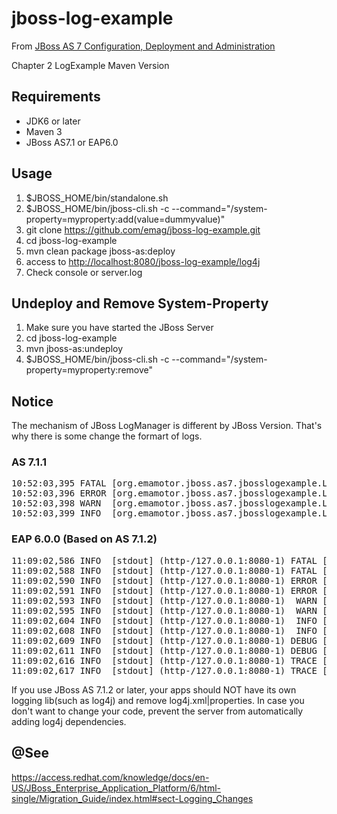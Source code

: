 # jboss-log-example

From [JBoss AS 7 Configuration, Deployment and Administration](http://www.packtpub.com/jboss-as-7-configuration-deployment-administration/book)

Chapter 2 LogExample Maven Version

## Requirements

* JDK6 or later
* Maven 3
* JBoss AS7.1 or EAP6.0

## Usage

1. $JBOSS_HOME/bin/standalone.sh
2. $JBOSS_HOME/bin/jboss-cli.sh -c --command="/system-property=myproperty:add(value=dummyvalue)"
3. git clone https://github.com/emag/jboss-log-example.git
4. cd jboss-log-example
5. mvn clean package jboss-as:deploy
6. access to [http://localhost:8080/jboss-log-example/log4j](http://localhost:8080/jboss-log-example/log4j)
7. Check console or server.log

## Undeploy and Remove System-Property

1. Make sure you have started the JBoss Server
2. cd jboss-log-example
3. mvn jboss-as:undeploy
4. $JBOSS_HOME/bin/jboss-cli.sh -c --command="/system-property=myproperty:remove"

## Notice

The mechanism of JBoss LogManager is different by JBoss Version. That's why there is some change the formart of logs. 

### AS 7.1.1

<pre>
10:52:03,395 FATAL [org.emamotor.jboss.as7.jbosslogexample.LoggerServlet] (http--127.0.0.1-8080-1) System variable myproperty=dummyvalue
10:52:03,396 ERROR [org.emamotor.jboss.as7.jbosslogexample.LoggerServlet] (http--127.0.0.1-8080-1) System variable myproperty=dummyvalue
10:52:03,398 WARN  [org.emamotor.jboss.as7.jbosslogexample.LoggerServlet] (http--127.0.0.1-8080-1) System variable myproperty=dummyvalue
10:52:03,399 INFO  [org.emamotor.jboss.as7.jbosslogexample.LoggerServlet] (http--127.0.0.1-8080-1) System variable myproperty=dummyvalue
</pre>

### EAP 6.0.0 (Based on AS 7.1.2)

<pre>
11:09:02,586 INFO  [stdout] (http-/127.0.0.1:8080-1) FATAL [http-/127.0.0.1:8080-1] (LoggerServlet.java:36) - System variable myproperty=dummyvalue
11:09:02,588 INFO  [stdout] (http-/127.0.0.1:8080-1) FATAL [http-/127.0.0.1:8080-1] (LoggerServlet.java:36) - System variable myproperty=dummyvalue
11:09:02,590 INFO  [stdout] (http-/127.0.0.1:8080-1) ERROR [http-/127.0.0.1:8080-1] (LoggerServlet.java:37) - System variable myproperty=dummyvalue
11:09:02,591 INFO  [stdout] (http-/127.0.0.1:8080-1) ERROR [http-/127.0.0.1:8080-1] (LoggerServlet.java:37) - System variable myproperty=dummyvalue
11:09:02,593 INFO  [stdout] (http-/127.0.0.1:8080-1)  WARN [http-/127.0.0.1:8080-1] (LoggerServlet.java:38) - System variable myproperty=dummyvalue
11:09:02,595 INFO  [stdout] (http-/127.0.0.1:8080-1)  WARN [http-/127.0.0.1:8080-1] (LoggerServlet.java:38) - System variable myproperty=dummyvalue
11:09:02,604 INFO  [stdout] (http-/127.0.0.1:8080-1)  INFO [http-/127.0.0.1:8080-1] (LoggerServlet.java:39) - System variable myproperty=dummyvalue
11:09:02,608 INFO  [stdout] (http-/127.0.0.1:8080-1)  INFO [http-/127.0.0.1:8080-1] (LoggerServlet.java:39) - System variable myproperty=dummyvalue
11:09:02,609 INFO  [stdout] (http-/127.0.0.1:8080-1) DEBUG [http-/127.0.0.1:8080-1] (LoggerServlet.java:40) - System variable myproperty=dummyvalue
11:09:02,611 INFO  [stdout] (http-/127.0.0.1:8080-1) DEBUG [http-/127.0.0.1:8080-1] (LoggerServlet.java:40) - System variable myproperty=dummyvalue
11:09:02,616 INFO  [stdout] (http-/127.0.0.1:8080-1) TRACE [http-/127.0.0.1:8080-1] (LoggerServlet.java:41) - System variable myproperty=dummyvalue
11:09:02,617 INFO  [stdout] (http-/127.0.0.1:8080-1) TRACE [http-/127.0.0.1:8080-1] (LoggerServlet.java:41) - System variable myproperty=dummyvalue
</pre>

If you use JBoss AS 7.1.2 or later, your apps should NOT have its own logging lib(such as log4j) and remove log4j.xml|properties. In case you don't want to change your code, prevent the server from automatically adding log4j dependencies.

@See
----
https://access.redhat.com/knowledge/docs/en-US/JBoss_Enterprise_Application_Platform/6/html-single/Migration_Guide/index.html#sect-Logging_Changes
